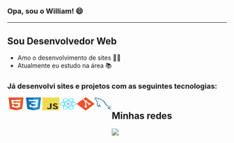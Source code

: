 ### Opa, sou o William! :smile:
<hr>

## Sou Desenvolvedor Web

- Amo o desenvolvimento de sites :technologist:
- Atualmente eu estudo na área :books:

### Já desenvolvi sites e projetos com as seguintes tecnologias:

<div style="display: flex">
  <img width="40" height="30" alt="HTML" src="https://github.com/devicons/devicon/blob/master/icons/html5/html5-original.svg">
  <img width="40" height="30" alt="HTML" src="https://github.com/devicons/devicon/blob/master/icons/css3/css3-original.svg">
  <img width="40" height="30" alt="HTML" src="https://github.com/devicons/devicon/blob/master/icons/javascript/javascript-original.svg">
  <img width="40" height="30" alt="HTML" src="https://github.com/devicons/devicon/blob/master/icons/react/react-original.svg">
  <img width="40" height="30" alt="HTML" src="https://github.com/devicons/devicon/blob/master/icons/git/git-original.svg">
  <img width="40" height="30" alt="HTML" src="https://github.com/devicons/devicon/blob/master/icons/mysql/mysql-original.svg">  
<div>
  
## Minhas redes
<div>
  <a href="https://instagram.com/_bronstrup" rel="nofollow">
    <img src="https://camo.githubusercontent.com/acaa286597b43c96dc02b69b90de15a65c52063e31835b763a061cc815f64bac/68747470733a2f2f696d672e736869656c64732e696f2f62616467652f2d496e7374616772616d2d2532334534343035463f7374796c653d666f722d7468652d6261646765266c6f676f3d696e7374616772616d266c6f676f436f6c6f723d7768697465" data-canonical-src="https://img.shields.io/badge/-Instagram-%23E4405F?style=for-the-badge&logo=instagram&logoColor=white">
  </a>
<div>
